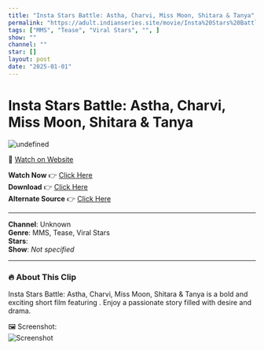 ```yaml
---
title: "Insta Stars Battle: Astha, Charvi, Miss Moon, Shitara & Tanya"
permalink: "https://adult.indianseries.site/movie/Insta%20Stars%20Battle%3A%20Astha%2C%20Charvi%2C%20Miss%20Moon%2C%20Shitara%20%26%20Tanya"
tags: ["MMS", "Tease", "Viral Stars", "", ]
show: ""
channel: ""
star: []
layout: post
date: "2025-01-01"
---
```


# Insta Stars Battle: Astha, Charvi, Miss Moon, Shitara & Tanya

![undefined](https://desisins.com/wp-content/uploads/2024/08/Insta-Stars-DesiSins.com_.jpg)

🔗 [Watch on Website](https://adult.indianseries.site/movie/Insta%20Stars%20Battle%3A%20Astha%2C%20Charvi%2C%20Miss%20Moon%2C%20Shitara%20%26%20Tanya)

**Watch Now** 👉 [Click Here](https://adult.indianseries.site/movie/Insta%20Stars%20Battle%3A%20Astha%2C%20Charvi%2C%20Miss%20Moon%2C%20Shitara%20%26%20Tanya)  
**Download** 👉 [Click Here](https://adult.indianseries.site/movie/Insta%20Stars%20Battle%3A%20Astha%2C%20Charvi%2C%20Miss%20Moon%2C%20Shitara%20%26%20Tanya)  
**Alternate Source** 👉 [Click Here](https://adult.indianseries.site/movie/Insta%20Stars%20Battle%3A%20Astha%2C%20Charvi%2C%20Miss%20Moon%2C%20Shitara%20%26%20Tanya)

---

**Channel**: Unknown  
**Genre**: MMS, Tease, Viral Stars  
**Stars**:   
**Show**: *Not specified*

---

### 🔥 About This Clip

Insta Stars Battle: Astha, Charvi, Miss Moon, Shitara & Tanya is a bold and exciting short film featuring . Enjoy a passionate story filled with desire and drama.
 
🖼️ Screenshot:  
![Screenshot](https://desisins.com/wp-content/uploads/2024/08/Insta-Stars-DesiSins.com_.jpg)
